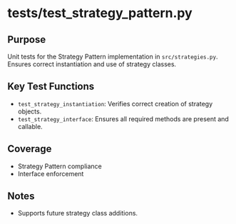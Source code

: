 # tests/test_strategy_pattern.py

## Purpose
Unit tests for the Strategy Pattern implementation in `src/strategies.py`. Ensures correct instantiation and use of strategy classes.

## Key Test Functions
- `test_strategy_instantiation`: Verifies correct creation of strategy objects.
- `test_strategy_interface`: Ensures all required methods are present and callable.

## Coverage
- Strategy Pattern compliance
- Interface enforcement

## Notes
- Supports future strategy class additions.
